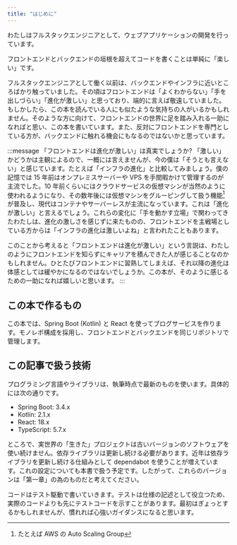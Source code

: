 ```yaml
---
title: "はじめに"
---
```


わたしはフルスタックエンジニアとして、ウェブアプリケーションの開発を行っています。

フロントエンドとバックエンドの垣根を超えてコードを書くことは単純に「楽しい」です。

フルスタックエンジニアとして働く以前は、バックエンドやインフラに近いところばかり触っていました。その頃はフロントエンドは「よくわからない」「手を出しづらい」「進化が激しい」と思っており、端的に言えば敬遠していました。もしかしたら、この本を読んでいる人にも似たような気持ちの人がいるかもしれません。そのような方に向けて、フロントエンドの世界に足を踏み入れる一助になればと思い、この本を書いています。また、反対にフロントエンドを専門としている方が、バックエンドに触れる機会にもなるのではないかと思っています。

:::message
「フロントエンドは進化が激しい」は真実でしょうか? 「激しい」かどうかは主観によるので、一概には言えませんが、今の僕は「そうとも言えない」と感じています。たとえば「インフラの進化」と比較してみましょう。僕の記憶では 15 年前はオンプレミスサーバーや VPS を手間暇かけて管理するのが主流でした。10 年前くらいにはクラウドサービスの仮想マシンが当然のように使われるようになり、その数年後には仮想マシンをグルーピングして扱う機能[^1]が普及し、現代はコンテナやサーバーレスが主流になっています。これは「進化が激しい」と言えるでしょう。これらの変化に「手を動かす立場」で関わってきたわたしは、進化の激しさを感じずに来たものの、フロントエンドを主戦場としている方からは「インフラの進化は激しいよね」と言われたこともあります。

このことから考えると「フロントエンドは進化が激しい」という言説は、わたしのようにフロントエンドを知らずにキャリアを積んできた人が感じることなのかもしれません。ひとたびフロントエンドに習熟してしまえば、それ以降の進化は体感としては緩やかになるのではないでしょうか。この本が、そのように感じるための一助になれば嬉しいと思います。
:::

[^1]: たとえば AWS の Auto Scaling Group

## この本で作るもの

この本では、Spring Boot (Kotlin) と React を使ってブログサービスを作ります。モノレポ構成を採用し、フロントエンドとバックエンドを同じリポジトリで管理します。

## この記事で扱う技術

プログラミング言語やライブラリは、執筆時点で最新のものを使います。具体的には次の通りです。

* Spring Boot: 3.4.x
* Kotlin: 2.1.x
* React: 18.x
* TypeScript: 5.7.x

ところで、実世界の「生きた」プロジェクトは古いバージョンのソフトウェアを使い続けません。依存ライブラリは更新し続ける必要があります。近年は依存ライブラリを更新し続ける仕組みとして dependabot を使うことが増えています。これの設定についても本書で扱う予定です。したがって、これらのバージョンは「第一章」の為のものだと考えてください。

コードはテスト駆動で書いていきます。テストは仕様の記述として役立つため、実際のコードよりも先にテストコードを示すことがあります。最初はぎょっとするかもしれませんが、慣れれば心強いガイダンスになると思います。
